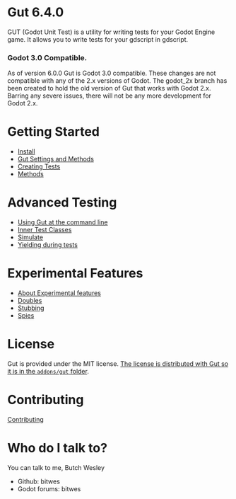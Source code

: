 # Gut 6.4.0
GUT (Godot Unit Test) is a utility for writing tests for your Godot Engine game.  It allows you to write tests for your gdscript in gdscript.

### Godot 3.0 Compatible.
As of version 6.0.0 Gut is Godot 3.0 compatible.  These changes are not compatible with any of the 2.x versions of Godot.  The godot_2x branch has been created to hold the old version of Gut that works with Godot 2.x.  Barring any severe issues, there will not be any more development for Godot 2.x.

# Getting Started
* [Install](https://github.com/bitwes/Gut/wiki/Install)
* [Gut Settings and Methods](https://github.com/bitwes/Gut/wiki/Gut-Settings-And-Methods.md)
* [Creating Tests](https://github.com/bitwes/Gut/wiki/Creating-Tests)
* [Methods](https://github.com/bitwes/Gut/wiki/Methods)

# Advanced Testing
* [Using Gut at the command line](https://github.com/bitwes/Gut/wiki/Command-Line)
* [Inner Test Classes](https://github.com/bitwes/Gut/wiki/Inner-Test-Classes)
* [Simulate](https://github.com/bitwes/Gut/wiki/Simulate)
* [Yielding during tests](https://github.com/bitwes/Gut/wiki/Yielding)

# Experimental Features
* [About Experimental features](https://github.com/bitwes/Gut/wiki/About-Experimental)
* [Doubles](https://github.com/bitwes/Gut/wiki/Doubles-Experimental)
* [Stubbing](https://github.com/bitwes/Gut/wiki/Stubbing-Experimental)
* [Spies](https://github.com/bitwes/Gut/wiki/Spies-Experimental)

# License
Gut is provided under the MIT license.  [The license is distributed with Gut so it is in the `addons/gut` folder](https://github.com/bitwes/Gut/blob/master/addons/gut/LICENSE.md).

# Contributing
[Contributing](https://github.com/bitwes/Gut/wiki/Contributing)

# Who do I talk to?
You can talk to me, Butch Wesley

* Github:  bitwes
* Godot forums:  bitwes
